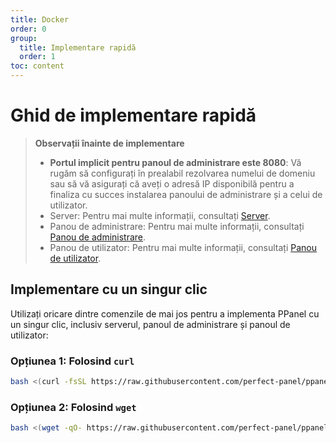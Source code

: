 ```yaml
---
title: Docker
order: 0
group:
  title: Implementare rapidă
  order: 1
toc: content
---
```


# Ghid de implementare rapidă

> **Observații înainte de implementare**
>
> - **Portul implicit pentru panoul de administrare este 8080**: Vă rugăm să configurați în prealabil rezolvarea numelui de domeniu sau să vă asigurați că aveți o adresă IP disponibilă pentru a finaliza cu succes instalarea panoului de administrare și a celui de utilizator.
> - Server: Pentru mai multe informații, consultați [Server](/guide/server).
> - Panou de administrare: Pentru mai multe informații, consultați [Panou de administrare](/guide/admin).
> - Panou de utilizator: Pentru mai multe informații, consultați [Panou de utilizator](/guide/user).

## Implementare cu un singur clic

Utilizați oricare dintre comenzile de mai jos pentru a implementa PPanel cu un singur clic, inclusiv serverul, panoul de administrare și panoul de utilizator:

### Opțiunea 1: Folosind `curl`

```bash
bash <(curl -fsSL https://raw.githubusercontent.com/perfect-panel/ppanel-script/refs/heads/main/install.sh)
```

### Opțiunea 2: Folosind `wget`

```bash
bash <(wget -qO- https://raw.githubusercontent.com/perfect-panel/ppanel-script/refs/heads/main/install.sh)
```

